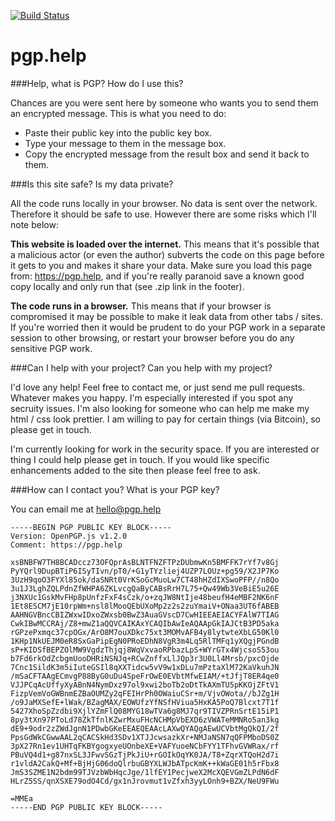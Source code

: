 [![Build Status](https://travis-ci.org/Gaff/pgp.help.svg?branch=master)](https://travis-ci.org/Gaff/pgp.help)

# pgp.help

###Help, what is PGP? How do I use this?

Chances are you were sent here by someone who wants you to send them an encrypted message. This is what you need to do:

* Paste their public key into the public key box.
* Type your message to them in the message box.
* Copy the encrypted message from the result box and send it back to them.

###Is this site safe? Is my data private?

All the code runs locally in your browser. No data is sent over the network. Therefore it should be safe to use. However there are some risks which I'll note below:

**This website is loaded over the internet.** This means that it's possible that a malicious actor (or even the author) subverts the code on this page before it gets to you and makes it share your data. Make sure you load this page from: https://pgp.help, and if you're really paranoid save a known good copy locally and only run that (see .zip link in the footer).

**The code runs in a browser.** This means that if your browser is compromised it may be possible to make it leak data from other tabs / sites. If you're worried then it would be prudent to do your PGP work in a separate session to other browsing, or restart your browser before you do any sensitive PGP work.

###Can I help with your project? Can you help with my project?

I'd love any help! Feel free to contact me, or just send me pull requests. Whatever makes you happy. I'm especially interested if you spot any secruity issues. I'm also looking for someone who can help me make my html / css look prettier. I am willing to pay for certain things (via Bitcoin), so please get in touch.

I'm currently looking for work in the security space. If you are interested or thing I could help please get in touch. If you would like specific enhancements added to the site then please feel free to ask.

###How can I contact you? What is your PGP key?

You can email me at hello@pgp.help

```
-----BEGIN PGP PUBLIC KEY BLOCK-----
Version: OpenPGP.js v1.2.0
Comment: https://pgp.help

xsBNBFW7TH8BCADccz73OFQprAsBLNTFNZFTPzDUbmwKn5BMFFK7rYf7v8Gj
PyYQrl9DupBTiP6ISyTIvn/pT0/+G1yTYzliej4UZP7LOUz+pg59/X2JP7Ko
3UzH9qoO3FYXl85ok/daSNRt0VrKSoGcMuoLw7CT48hHZdIXSwoPFP//n8Qo
3u1J3LghZQLPdnZfWHPA6ZKLvcgQaByCABsRrH7L75+Qw49Wb3VeBiE5u26E
j3NXUc1GskMvFHp8pUnfzFxF4sCzk/o+zqJW8NtIje48beufH4eMBF2NK6nF
1Et8ESCM7jE10rpWm+nsl8lMooQEbUXoMp2z2s2zuYmaiV+ONaa3UT6fABEB
AAHNGVBncCBIZWxwIDxoZWxsb0BwZ3AuaGVscD7CwHIEEAEIACYFAlW7TIAG
CwkIBwMCCRAj/Z8+mwZ1aQQVCAIKAxYCAQIbAwIeAQAApGkIAJCtB3PD5aka
rGPzePxmqc37cpOGx/ArO8M7ouXDkc75xt3MOMvAFB4y8lytwteXbLG50Kl0
1KHp1NkUEJM0eR8SxGaPipEgN0PRoEDhN8VgR3m4Lq5RlTMFq1yXQgjPGndB
sP+KIDSfBEPZOlMW9VgdzThjqj8WqVxvaoRPbazLpS+WYrGTx4WjcsoS53ou
b7Fd6rkOdZcbgmUooDHRiNSNJq+RCwZnffxLlJQp3r3U0Ll4Mrsb/pxcOjde
7Cnc1SildK3m5iIuteGSIl8qXXTidcw5vV9w1xDLu7mPztaXlM72KaVkuhJN
/mSaCFTAAgECmvgP88ByG0uDu4SpeFrOwE0EVbtMfwEIAM/+tJfjT8ER4qe0
VJJPCqAcUffyXyABnN4NymDxz97ol9xwi2boTb2oDtTkAXmTU5pKKOjZFtV1
FizpVemVoGWBnmEZBaOUMZy2qFEIHrPh0OWaiuCSr+m/VjvOWota//bJZg1H
/o9JaMXSefE+lWak/BZagMAX/EOWUfzYfNSfHViua5HxKA5PoQ7Blcxt7T1f
5427XhoSpZzdbi9XjlYZmFlQ08MYG18wTVa6g8MJ7qr9TIVZPRnSrtE15iP1
8py3tXn97PToLd78ZkTfnlKZwrMxuFHcNCHMpVbEXD6zVWATeMMNRo5an3kg
dE9+9odr2zZWdJgnN1PDwbGKeEEAEQEAAcLAXwQYAQgAEwUCVbtMgQkQI/2f
PpsGdWkCGwwAAL2qCACSkHd3SDv1XTJJcwsazkXr+NMJaNSN7qQFPMboDS0Z
3pX27Rn1ev1UHTqFKBYgogxyeUOnbeXE+VAFYuoeNCbFYY1TFhvGVWRax/rf
PBuVQ4d1+g87nxSL3JFwvSGzTjPkJiU+rGOIkOqYK0JA/T8+ZqrXTQoH2d7i
r1vldA2CakQ+Mf+BjHjG06doQlrbuGBYXLWJbATpcKmK++kWaGE01h5rFbx8
JmS3SZME1N2bdm99TJVzbWbHqcJge/1lfEY1PecjweX2McXQEVGmZLPdN6dF
HLrZ5SS/qnXSXE79odO4Cd/gx1nJrovmut1vZfxh3yyLOnh9+BZX/NeU9FWu

=MMEa
-----END PGP PUBLIC KEY BLOCK-----

```
